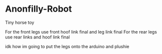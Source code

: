 # Anonfilly-Robot
Tiny horse toy

For the front legs use front hoof link final and leg link final
For the rear legs use rear links and hoof link final

idk how im going to put the legs onto the arduino and plushie
